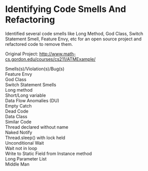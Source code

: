 # Identifying Code Smells And Refactoring

Identified several code smells like Long Method, God Class, Switch Statement Smell, Feature Envy, etc for an open source project and refactored code to remove them.

Original Project: http://www.math-cs.gordon.edu/courses/cs211/ATMExample/

Smells(s)/Violation(s)/Bug(s)						
Feature Envy										
God Class											
Switch Statement Smells 							
Long method 										
Short/Long variable	                               
Data Flow Anomalies (DU)	                       	
Empty Catch	                                       
Dead Code	            
Data Class                                         	
Similar Code	                                   	
Thread declared without name	                   	
Naked Notify	                                   	
Thread.sleep() with lock held	                   
Unconditional Wait	                             	
Wait not in loop	                               
Write to Static Field from Instance method	     	
Long Parameter List	                            	
Middle Man
